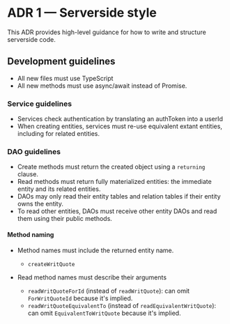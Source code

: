 # ADR 1 — Serverside style

This ADR provides high-level guidance for how to write and structure serverside
code.

## Development guidelines

* All new files must use TypeScript
* All new methods must use async/await instead of Promise.

### Service guidelines

* Services check authentication by translating an authToken into a userId
* When creating entities, services must re-use equivalent extant entities,
  including for related entities.

### DAO guidelines

* Create methods must return the created object using a `returning` clause.
* Read methods must return fully materialized entities: the immediate entity and its related entities.
* DAOs may only read their entity tables and relation tables if their entity
  owns the entity.
* To read other entities, DAOs must receive other entity DAOs and read them
  using their public methods.

#### Method naming

* Method names must include the returned entity name.

  * `createWritQuote`

* Read method names must describe their arguments

  * `readWritQuoteForId` (instead of `readWritQuote`): can omit `ForWritQuoteId` because it's implied.
  * `readWritQuoteEquivalentTo` (instead of `readEquivalentWritQuote`): can omit
     `EquivalentToWritQuote` because it's implied.
